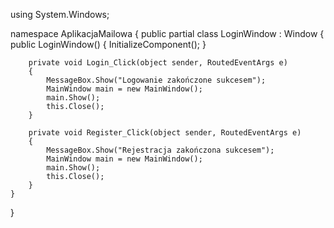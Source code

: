 using System.Windows;

namespace AplikacjaMailowa
{
    public partial class LoginWindow : Window
    {
        public LoginWindow()
        {
            InitializeComponent();
        }

        private void Login_Click(object sender, RoutedEventArgs e)
        {
            MessageBox.Show("Logowanie zakończone sukcesem");
            MainWindow main = new MainWindow();
            main.Show();
            this.Close();
        }

        private void Register_Click(object sender, RoutedEventArgs e)
        {
            MessageBox.Show("Rejestracja zakończona sukcesem");
            MainWindow main = new MainWindow();
            main.Show();
            this.Close();
        }
    }
}
